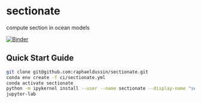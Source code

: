 # sectionate
compute section in ocean models

[![Binder](https://mybinder.org/badge_logo.svg)](https://mybinder.org/v2/gh/raphaeldussin/sectionate/master)

Quick Start Guide
-----------------

```bash
git clone git@github.com:raphaeldussin/sectionate.git
conda env create -f ci/sectionate.yml
conda activate sectionate
python -m ipykernel install --user --name sectionate --display-name "sectionate"
jupyter-lab
```

